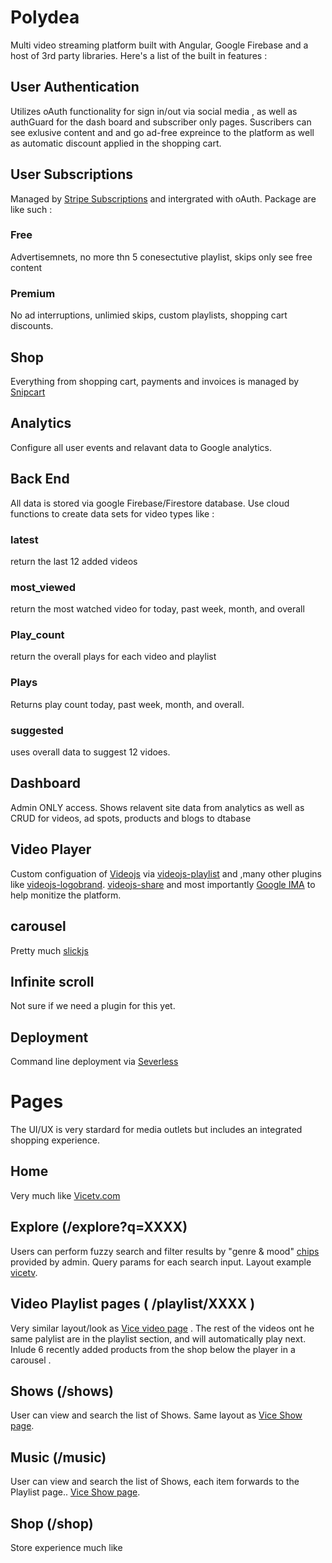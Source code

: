 # Polydea
Multi video streaming platform built with Angular, Google Firebase and a host of 3rd party libraries. Here's a list of the built in features :

## User Authentication
Utilizes oAuth functionality  for sign in/out via social media ,  as well as authGuard for the dash board and subscriber only pages. Suscribers can see exlusive content and and go ad-free expreince to the platform as well as automatic discount applied in the shopping cart. 

## User Subscriptions
Managed by [Stripe Subscriptions](https://github.com/stripe-samples/set-up-subscriptions) and intergrated with oAuth. Package are like such :

### Free
Advertisemnets, no more thn 5 conesectutive playlist, skips only see free content 

### Premium 
No ad interruptions, unlimied skips, custom playlists, shopping cart discounts.

## Shop
Everything from shopping cart, payments and invoices is managed by [Snipcart](https://github.com/snipcart) 

## Analytics
Configure all user events and relavant data to Google analytics.

## Back End
All data is stored via google Firebase/Firestore database. Use cloud functions to create data sets for video types like :
### latest
return the last 12 added  videos
### most_viewed
return the most watched video for today, past week, month, and overall
### Play_count
return  the overall plays for each video and playlist
### Plays
Returns play count today, past week, month, and overall.
### suggested
uses overall data to suggest 12 vidoes. 

## Dashboard
Admin ONLY access. Shows relavent site data from analytics as well as CRUD for videos, ad spots, products and  blogs to dtabase 

## Video Player
Custom configuation of [Videojs](https://github.com/videojs) via [videojs-playlist](https://github.com/brightcove/videojs-playlist) and ,many other plugins like [videojs-logobrand](https://github.com/Mewte/videojs-logobrand). [videojs-share](https://github.com/mkhazov/videojs-share) and most importantly [Google IMA](https://github.com/googleads/videojs-ima) to help monitize the platform.

## carousel
Pretty much [slickjs](https://github.com/kenwheeler/slick/) 

## Infinite scroll
Not sure if we need a plugin for this yet. 

## Deployment
Command line deployment via [Severless](https://github.com/serverless/serverless)

# Pages
The UI/UX is very stardard for media outlets but includes an integrated shopping experience.

## Home 
Very much like [Vicetv.com](https://www.vicetv.com/en_us)

## Explore (/explore?q=XXXX)
Users can perform fuzzy search and filter results by "genre & mood" [chips](https://material.angular.io/components/chips/overview) provided by admin. Query params for each search input. Layout example [vicetv](https://www.vicetv.com/en_us/search?query=detroit&q=detroit). 

## Video Playlist pages ( /playlist/XXXX )
Very similar layout/look as [Vice video page](https://www.vicetv.com/en_us/video/wednesday-march-4-2020/5e4c0a59d11b9971890a3de5) . The rest of the videos ont he same palylist are in the playlist section, and will automatically play next. Inlude 6 recently added products from the shop below the player in a carousel . 

## Shows (/shows)
User can view and search the list of Shows. Same layout as [Vice Show page](https://www.vicetv.com/en_us/shows).

## Music (/music)
User can view and search the list of Shows, each item forwards to the Playlist page.. [Vice Show page](https://www.vicetv.com/en_us/shows).

## Shop (/shop)
Store experience much like 

